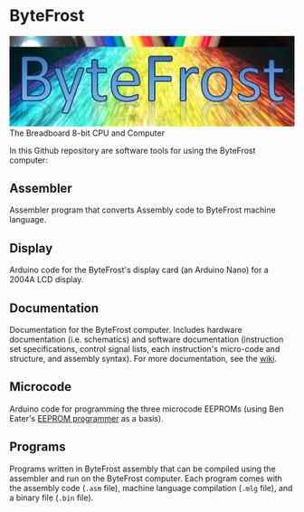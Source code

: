 # ByteFrost 
![ByteFrost Logo](Logo.png)
The Breadboard 8-bit CPU and Computer

In this Github repository are software tools for using the ByteFrost computer:

## Assembler
Assembler program that converts Assembly code to ByteFrost machine language.

## Display
Arduino code for the ByteFrost's display card (an Arduino Nano) for a 2004A LCD display.

## Documentation
Documentation for the ByteFrost computer. Includes hardware documentation (i.e. schematics) and software documentation (instruction set specifications, control signal lists, each instruction's micro-code and structure, and assembly syntax). For more documentation, see the [wiki](https://github.com/gilkeidar/ByteFrost/wiki).

## Microcode
Arduino code for programming the three microcode EEPROMs (using Ben Eater's [EEPROM programmer](https://github.com/beneater/eeprom-programmer/blob/master/eeprom-programmer/eeprom-programmer.ino) as a basis).

## Programs
Programs written in ByteFrost assembly that can be compiled using the assembler and run on the ByteFrost computer. Each program comes with the assembly code (`.asm` file), machine language compilation (`.mlg` file), and a binary file (`.bin` file).
